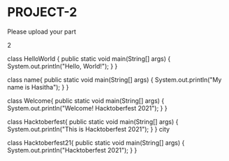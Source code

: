 # PROJECT-2
Please upload your part

2

class HelloWorld {
    public static void main(String[] args) {
        System.out.println("Hello, World!"); 
    }
}


class name{
     public static void main(String[] args) {
        System.out.println("My name is Hasitha"); 
   }
}

class Welcome{
     public static void main(String[] args) {
        System.out.println("Welcome! Hacktoberfest 2021"); 
   }
}

class Hacktoberfest{
     public static void main(String[] args) {
        System.out.println("This is Hacktoberfest 2021"); 
   }
}
city

class Hacktoberfest21{
     public static void main(String[] args) {
        System.out.println("Hacktoberfest 2021"); 
   }
}
